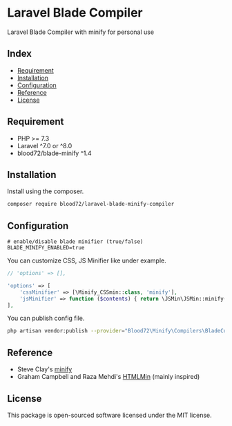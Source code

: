 # Laravel Blade Compiler

Laravel Blade Compiler with minify for personal use

## Index

- [Requirement](#requirement)
- [Installation](#installation)
- [Configuration](#configuration)
- [Reference](#reference)
- [License](#license)

## Requirement

- PHP >= 7.3
- Laravel ^7.0 or ^8.0
- blood72/blade-minify ^1.4

## Installation

Install using the composer.

```bash
composer require blood72/laravel-blade-minify-compiler
```

## Configuration

```dotenv
# enable/disable blade minifier (true/false)
BLADE_MINIFY_ENABLED=true
```

You can customize CSS, JS Minifier like under example. 

```php
// 'options' => [],

'options' => [
    'cssMinifier' => [\Minify_CSSmin::class, 'minify'],
    'jsMinifier' => function ($contents) { return \JSMin\JSMin::minify($contents); }, // you can use callback
],
```

You can publish config file.

```bash
php artisan vendor:publish --provider="Blood72\Minify\Compilers\BladeCompilerServiceProvider"
```

## Reference

- Steve Clay's [minify](https://github.com/mrclay/minify)
- Graham Campbell and Raza Mehdi's [HTMLMin](https://github.com/HTMLMin/Laravel-HTMLMin) (mainly inspired)

## License

This package is open-sourced software licensed under the MIT license.
